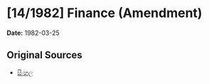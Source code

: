 # [14/1982] Finance (Amendment)

**Date:** 1982-03-25

## Original Sources

- [සිංහල](https://documents.gov.lk/view/acts/1982/3/14-1982_S.pdf)
